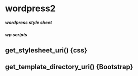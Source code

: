 # wordpress2
##### wordpress style sheet
##### wp scripts
 ## get_stylesheet_uri()  {css}
 ## get_template_directory_uri()   {Bootstrap}
